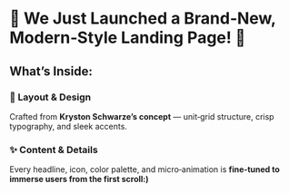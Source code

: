 ﻿# 🚀 We Just Launched a Brand‑New, Modern‑Style Landing Page! 🌟

## What’s Inside:

### 🧱 Layout & Design
Crafted from **Kryston Schwarze’s concept** — unit‑grid structure, crisp typography, and sleek accents.

### ✨ Content & Details
Every headline, icon, color palette, and micro‑animation is **fine‑tuned to immerse users from the first scroll:)**
